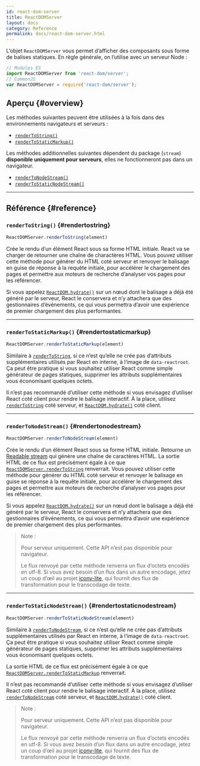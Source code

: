 ```yaml
---
id: react-dom-server
title: ReactDOMServer
layout: docs
category: Reference
permalink: docs/react-dom-server.html
---
```


L’objet `ReactDOMServer` vous permet d’afficher des composants sous forme de balises statiques. En règle générale, on l’utilise avec un serveur Node :

```js
// Modules ES
import ReactDOMServer from 'react-dom/server';
// CommonJS
var ReactDOMServer = require('react-dom/server');
```

## Aperçu {#overview}

Les méthodes suivantes peuvent être utilisées à la fois dans des environnements navigateurs et serveurs :

- [`renderToString()`](#rendertostring)
- [`renderToStaticMarkup()`](#rendertostaticmarkup)

Les méthodes additionnelles suivantes dépendent du package (`stream`) **disponible uniquement pour serveurs**, elles ne fonctionneront pas dans un navigateur.

- [`renderToNodeStream()`](#rendertonodestream)
- [`renderToStaticNodeStream()`](#rendertostaticnodestream)

* * *

## Référence {#reference}

### `renderToString()` {#rendertostring}

```javascript
ReactDOMServer.renderToString(element)
```

Crée le rendu d’un élément React sous sa forme HTML initiale. React va se charger de retourner une chaîne de charactères HTML. Vous pouvez utiliser cette méthode pour générer du HTML coté serveur et renvoyer le balisage en guise de réponse à la requête initiale, pour accélérer le chargement des pages et permettre aux moteurs de recherche d’analyser vos pages pour les référencer.

Si vous appelez [`ReactDOM.hydrate()`](/docs/react-dom.html#hydrate) sur un nœud dont le balisage a déjà été généré par le serveur, React le conservera et n’y attachera que des gestionnaires d’événements, ce qui vous permettra d’avoir une expérience de premier chargement des plus performantes.

* * *

### `renderToStaticMarkup()` {#rendertostaticmarkup}

```javascript
ReactDOMServer.renderToStaticMarkup(element)
```

Similaire à [`renderToString`](#rendertostring), si ce n’est qu’elle ne crée pas d’attributs supplémentaires utilisés par React en interne, à l’image de `data-reactroot`. Ça peut être pratique si vous souhaitez utiliser React comme simple générateur de pages statiques, supprimer les attributs supplémentaires vous économisant quelques octets.

Il n’est pas recommandé d’utiliser cette méthode si vous envisagez d’utiliser React coté client pour rendre le balisage interactif. À la place, utilisez [`renderToString`](#rendertostring) coté serveur, et [`ReactDOM.hydrate()`](/docs/react-dom.html#hydrate) coté client.

* * *

### `renderToNodeStream()` {#rendertonodestream}

```javascript
ReactDOMServer.renderToNodeStream(element)
```

Crée le rendu d’un élément React sous sa forme HTML initiale. Retourne un [Readable stream](https://nodejs.org/api/stream.html#stream_readable_streams) qui génère une chaîne de caractères HTML. La sortie HTML de ce flux est précisément égale à ce que [`ReactDOMServer.renderToString`](#rendertostring) renverrait.  Vous pouvez utiliser cette méthode pour générer du HTML coté serveur et renvoyer le balisage en guise se réponse à la requête initiale, pour accélérer le chargement des pages et permettre aux moteurs de recherche d’analyser vos pages pour les référencer.

Si vous appelez [`ReactDOM.hydrate()`](/docs/react-dom.html#hydrate) sur un nœud dont le balisage a déjà été généré par le serveur, React le conservera et n’y attachera que des gestionnaires d’événements, ce qui vous permettra d’avoir une expérience de premier chargement des plus performantes.

> Note :
>
> Pour serveur uniquement. Cette API n’est pas disponible pour navigateur.
>
> Le flux renvoyé par cette méthode renverra un flux d’octets encodés en utf-8. Si vous avez besoin d’un flux dans un autre encodage, jetez un coup d’œil au projet [iconv-lite](https://www.npmjs.com/package/iconv-lite), qui fournit des flux de transformation pour le transcodage de texte.

* * *

### `renderToStaticNodeStream()` {#rendertostaticnodestream}

```javascript
ReactDOMServer.renderToStaticNodeStream(element)
```

Similaire à [`renderToNodeStream`](#rendertonodestream), si ce n’est qu’elle ne crée pas d’attributs supplémentaires utilisés par React en interne, à l’image de `data-reactroot`. Ça peut être pratique si vous souhaitez utiliser React comme simple générateur de pages statiques, supprimer les attributs supplémentaires vous économisant quelques octets.

La sortie HTML de ce flux est précisément égale à ce que  [`ReactDOMServer.renderToStaticMarkup`](#rendertostaticmarkup) renverrait.

Il n’est pas recommandé d’utiliser cette méthode si vous envisagez d’utiliser React coté client pour rendre le balisage interactif. À la place, utilisez [`renderToNodeStream`](#rendertonodestream) coté serveur, et [`ReactDOM.hydrate()`](/docs/react-dom.html#hydrate) coté client.

> Note :
>
> Pour serveur uniquement. Cette API n’est pas disponible pour navigateur.
>
> Le flux renvoyé par cette méthode renverra un flux d’octets encodés en utf-8. Si vous avez besoin d’un flux dans un autre encodage, jetez un coup d’œil au projet [iconv-lite](https://www.npmjs.com/package/iconv-lite), qui fournit des flux de transformation pour le transcodage de texte.
